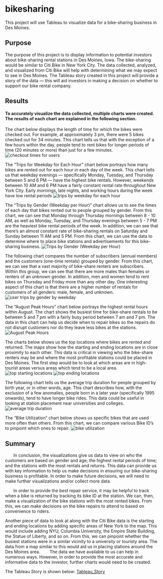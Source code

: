 # bikesharing
This project will use Tableau to visualize data for a bike-sharing business in Des Moines. 

## Purpose

The purpose of this project is to display information to potential investors about bike-sharing rental stations in Des Moines, Iowa. The bike-sharing would be similar to Citi Bike in New York City. The data collected, analyzed, and visualized from Citi Bike will help with determining what we may expect to see in Des Moines. The Tableau story created in this project will provide a story of the data — this will aid investors in making a decision on whether to support our bike rental company. 

## Results
#### To accurately visualize the data collected, multiple charts were created. The results of each chart are explained in the following section.
The chart below displays the length of time for which the bikes were checked out. For example, at approximately 3 pm, there were 5 bikes checked out for 34 minutes. This chart tells us that with the exception of a few hours within the day, people tend to rent bikes for longer periods of time (20 minutes or more) than just for a few minutes. 
![checkout times for users](https://github.com/shireenkahlon/bikesharing/blob/main/Screenshots/Checkout_Time_For_Users_Worksheet.png)

The “Trips for Weekday for Each Hour” chart below portrays how many bikes are rented out for each hour in each day of the week. This chart tells us that weekday evenings — specifically Monday, Tuesday, and Thursday between 5 and 6 PM — have the highest bike rentals. However, weekends between 10 AM and 6 PM have a fairly constant rental rate throughout New York City. Early mornings, late nights, and working hours during the week have low rental periods 
![trips by weekday for each hour](https://github.com/shireenkahlon/bikesharing/blob/main/Screenshots/Trips_By_Weekday_Worksheet.png)

The “Trips by Gender (Weekday per Hour)” chart allows us to see the times of each day that bikes rented out to people grouped by gender. From this chart, we can see that Monday through Thursday mornings between 8 - 10 AM, as well as Monday, Tuesday, and Thursday evenings between 5 - 7 PM are the heaviest bike rental periods of the week. In addition, we can see that there’s an almost constant rate of bike-sharing rentals on Saturday and Sunday between 11 AM and 5 PM. From this chart, we can use the data to determine where to place bike stations and advertisements for this bike-sharing business.
![Trips by Gender (Weekday per Hour)](https://github.com/shireenkahlon/bikesharing/blob/main/Screenshots/Trips_by_Gender_Worksheet.png)

The following chart compares the number of subscribers (annual members) and the customers (one-time rentals) grouped by gender. From this chart, we can see that a vast majority of bike-share renters are subscribers. Within this group, we can see that there are more males than females or renters of an unknown gender. In addition, men and women tend to rent bikes on Thursday and Friday more than any other day. One interesting aspect of this chart is that there are a higher number of rentals for customers of all genders: male, female, and unknown. 
![user trips by gender by weekday](https://github.com/shireenkahlon/bikesharing/blob/main/Screenshots/User_Trips_by_Gender_by_Weekday_Worksheet.png)

The “August Peak Hours” chart below portrays the highest rental hours within August. The chart shows the busiest time for bike-share rentals to be between 5 and 7 pm with a fairly busy period between 7 am and 7 pm. The data in this chart can help us decide when to repair bikes so the repairs do not disrupt customers nor do they leave less bikes at the stations.
![August Peak Hours](https://github.com/shireenkahlon/bikesharing/blob/main/Screenshots/August_Peak_Hours_Worksheet.png)

The charts below shows us the top locations where bikes are rented and returned. The maps show how the starting and ending locations are in close proximity to each other. This data is critical in viewing who the bike-share renters may be and where the most profitable stations could be placed in Des Moines. The first step would be to look at which areas are in high-tourist areas versus areas which tend to be a local area. 
![top starting locations](https://github.com/shireenkahlon/bikesharing/blob/main/Screenshots/Top_Starting_Locations_Worksheet.png)
![top ending locations](https://github.com/shireenkahlon/bikesharing/blob/main/Screenshots/Top_Ending_Locations.png)

The following chart tells us the average trip duration for people grouped by birth year, or in other words, age. This chart describes how, with the exclusion of a few anomalies, people born in a later year (specifically 1995 onwards), tend to have longer bike rides. This data could be useful in looking at station placement near universities and colleges. 
![average trip duration](https://github.com/shireenkahlon/bikesharing/blob/main/Screenshots/Average_Trip_Duration_Worksheet.png)

The “Bike Utilization” chart below shows us specific bikes that are used more often than others. From this chart, we can compare various Bike ID’s to pinpoint which ones to repair.
![bike utilization](https://github.com/shireenkahlon/bikesharing/blob/main/Screenshots/Bike_Utilization_Worksheet.png)

## Summary
&nbsp;&nbsp;&nbsp;&nbsp;&nbsp;&nbsp; In conclusion, the visualizations give us data to view on who the customers are based on gender and age; the highest rental periods of time; and the stations with the most rentals and returns. This data can provide us with key information to help us make decisions in ensuring our bike-sharing business is profitable. In order to make future decisions, we will need to make further visualizations and/or collect more data.

&nbsp;&nbsp;&nbsp;&nbsp;&nbsp;&nbsp; In order to provide the best repair service, it may be helpful to track when a bike is returned by tracking its bike ID at the station. We can, then, make a visualization of the bike stations with the most rented bikes. From this, we can make decisions on the bike repairs to attend to based on convenience to riders.

Another piece of data to look at along with the Citi Bike data is the starting and ending locations by adding specific areas of New York to the map. This would include adding NYU, Columbia University, the Empire State Building, the Statue of Liberty, and so on. From this, we can pinpoint whether the busiest stations were in a similar vicinity to a university or touristy area. The data from a map similar to this would aid us in placing stations around the Des Moines area.
&nbsp;&nbsp;&nbsp;&nbsp;&nbsp;&nbsp; The data we have available to us can help in numerous ways. However, in order to provide the most accurate and informative data to the investor, further charts would need to be created. 

        
 The Tableau Story is shown below:
 [Tableau_Story](https://public.tableau.com/profile/shireen.kahlon#!/vizhome/bikesharing_challenge_16178321768970/NYCCitiBike)


